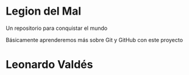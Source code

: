 # Legion del Mal
Un repositorio para conquistar el mundo

Básicamente aprenderemos más sobre Git y GitHub con este proyecto


# Leonardo Valdés